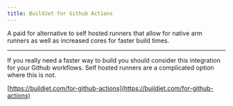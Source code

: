 ```yaml
---
title: BuildJet for Github Actions
---
```


A paid for alternative to self hosted runners that allow for native arm runners as well as increased cores for faster build times.

---

If you really need a faster way to build you should consider this integration for your Github workflows. Self hosted runners are a complicated option where this is not.

[https://buildjet.com/for-github-actions](https://buildjet.com/for-github-actions)
